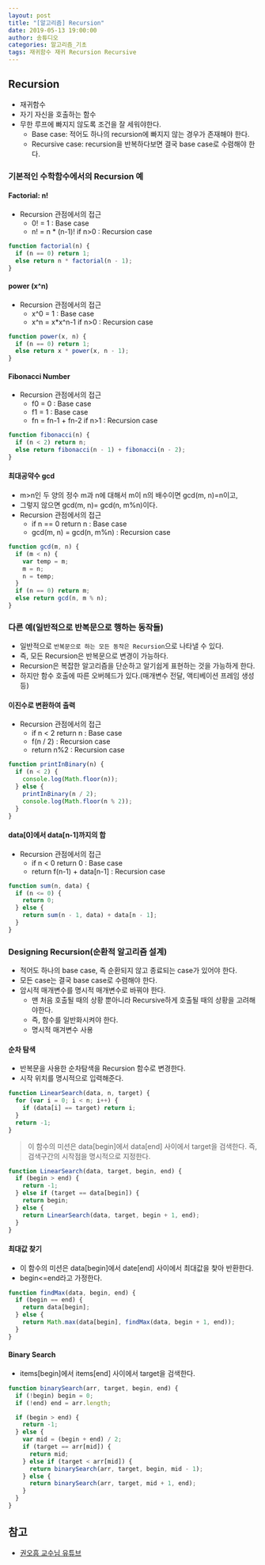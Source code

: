 ```yaml
---
layout: post
title: "[알고리즘] Recursion"
date: 2019-05-13 19:00:00
author: 송튜디오
categories: 알고리즘_기초
tags: 재귀함수 재귀 Recursion Recursive
---
```


## Recursion

- 재귀함수
- 자기 자신을 호출하는 함수
- 무한 루프에 빠지지 않도록 조건을 잘 세워야한다.
  - Base case: 적어도 하나의 recursion에 빠지지 않는 경우가 존재해야 한다.
  - Recursive case: recursion을 반복하다보면 결국 base case로 수렴해야 한다.

### 기본적인 수학함수에서의 Recursion 예

#### Factorial: n!

- Recursion 관점에서의 접근
  - 0! = 1 : Base case
  - n! = n \* (n-1)! if n>0 : Recursion case

```js
function factorial(n) {
  if (n == 0) return 1;
  else return n * factorial(n - 1);
}
```

#### power (x^n)

- Recursion 관점에서의 접근
  - x^0 = 1 : Base case
  - x^n = x\*x^n-1 if n>0 : Recursion case

```js
function power(x, n) {
  if (n == 0) return 1;
  else return x * power(x, n - 1);
}
```

#### Fibonacci Number

- Recursion 관점에서의 접근
  - f0 = 0 : Base case
  - f1 = 1 : Base case
  - fn = fn-1 + fn-2 if n>1 : Recursion case

```js
function fibonacci(n) {
  if (n < 2) return n;
  else return fibonacci(n - 1) + fibonacci(n - 2);
}
```

#### 최대공약수 gcd

- m>n인 두 양의 정수 m과 n에 대해서 m이 n의 배수이면 gcd(m, n)=n이고,
- 그렇지 않으면 gcd(m, n)= gcd(n, m%n)이다.
- Recursion 관점에서의 접근
  - if n == 0 return n : Base case
  - gcd(m, n) = gcd(n, m%n) : Recursion case

```js
function gcd(m, n) {
  if (m < n) {
    var temp = m;
    m = n;
    n = temp;
  }
  if (n == 0) return m;
  else return gcd(n, m % n);
}
```

### 다른 예(일반적으로 반복문으로 행하는 동작들)

- 일반적으로 `반복문으로 하는 모든 동작은 Recursion`으로 나타낼 수 있다.
- 즉, 모든 Recursion은 반복문으로 변경이 가능하다.
- Recursion은 복잡한 알고리즘을 단순하고 알기쉽게 표현하는 것을 가능하게 한다.
- 하지만 함수 호출에 따른 오버헤드가 있다.(매개변수 전달, 액티베이션 프레임 생성 등)

#### 이진수로 변환하여 출력

- Recursion 관점에서의 접근
  - if n < 2 return n : Base case
  - f(n / 2) : Recursion case
  - return n%2 : Recursion case

```js
function printInBinary(n) {
  if (n < 2) {
    console.log(Math.floor(n));
  } else {
    printInBinary(n / 2);
    console.log(Math.floor(n % 2));
  }
}
```

#### data[0]에서 data[n-1]까지의 합

- Recursion 관점에서의 접근
  - if n < 0 return 0 : Base case
  - return f(n-1) + data[n-1] : Recursion case

```js
function sum(n, data) {
  if (n <= 0) {
    return 0;
  } else {
    return sum(n - 1, data) + data[n - 1];
  }
}
```

### Designing Recursion(순환적 알고리즘 설계)

- 적어도 하나의 base case, 즉 순환되지 않고 종료되는 case가 있어야 한다.
- 모든 case는 결국 base case로 수렴해야 한다.
- 암시적 매개변수를 명시적 매개변수로 바꿔야 한다.
  - 맨 처음 호출될 때의 상황 뿐아니라 Recursive하게 호출될 때의 상황을 고려해야한다.
  - 즉, 함수를 일반화시켜야 한다.
  - 명시적 매겨변수 사용

#### 순차 탐색

- 반복문을 사용한 순차탐색을 Recursion 함수로 변경한다.
- 시작 위치를 명시적으로 입력해준다.

```js
function LinearSearch(data, n, target) {
  for (var i = 0; i < n; i++) {
    if (data[i] == target) return i;
  }
  return -1;
}
```

> 이 함수의 미션은 data[begin]에서 data[end] 사이에서 target을 검색한다.
> 즉, 검색구간의 시작점을 명시적으로 지정한다.

```js
function LinearSearch(data, target, begin, end) {
  if (begin > end) {
    return -1;
  } else if (target == data[begin]) {
    return begin;
  } else {
    return LinearSearch(data, target, begin + 1, end);
  }
}
```

#### 최대값 찾기

- 이 함수의 미션은 data[begin]에서 date[end] 사이에서 최대값을 찾아 반환한다.
- begin<=end라고 가정한다.

```js
function findMax(data, begin, end) {
  if (begin == end) {
    return data[begin];
  } else {
    return Math.max(data[begin], findMax(data, begin + 1, end));
  }
}
```

#### Binary Search

- items[begin]에서 items[end] 사이에서 target을 검색한다.

```js
function binarySearch(arr, target, begin, end) {
  if (!begin) begin = 0;
  if (!end) end = arr.length;

  if (begin > end) {
    return -1;
  } else {
    var mid = (begin + end) / 2;
    if (target == arr[mid]) {
      return mid;
    } else if (target < arr[mid]) {
      return binarySearch(arr, target, begin, mid - 1);
    } else {
      return binarySearch(arr, target, mid + 1, end);
    }
  }
}
```

## 참고

- [권오흠 교수님 유튜브](https://www.youtube.com/watch?v=ihyg2OR8IR0&list=PL52K_8WQO5oUuH06MLOrah4h05TZ4n38l&index=13&t=0s)
